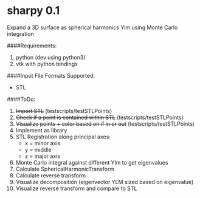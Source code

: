 sharpy 0.1
==================

Expand a 3D surface as spherical harmonics Ylm using Monte Carlo integration

####Requirements:
1. python (dev using python3)
2. vtk with python bindings

####Input File Formats Supported:
- STL

####ToDo:

1. ~~Import STL~~ (testscripts/testSTLPoints)
2. ~~Check if a point is contained within STL~~ (testscripts/testSTLPoints)
3. ~~Visualize points + color based on if in or out~~ (testscripts/testSTLPoints)
4. Implement as library
6. STL Registration along principal axes:
	- x = minor axis
	- y = middle
	- z = major axis
7. Monte Carlo integral against different Ylm to get eigenvalues
8. Calculate SphericalHarmonicTransform
9. Calculate reverse transform
10. Visualize decomposition (eigenvector YLM sized based on eigenvalue)
11. Visualize reverse transform and compare to STL